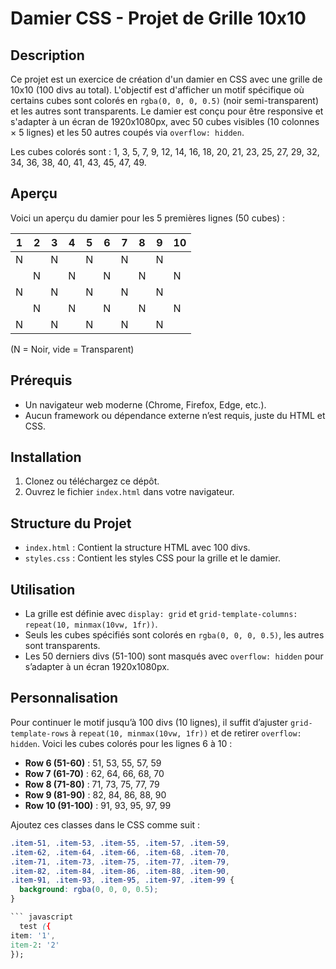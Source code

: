 # Damier CSS - Projet de Grille 10x10

## Description
Ce projet est un exercice de création d'un damier en CSS avec une grille de 10x10 (100 divs au total). L'objectif est d'afficher un motif spécifique où certains cubes sont colorés en `rgba(0, 0, 0, 0.5)` (noir semi-transparent) et les autres sont transparents. Le damier est conçu pour être responsive et s'adapter à un écran de 1920x1080px, avec 50 cubes visibles (10 colonnes × 5 lignes) et les 50 autres coupés via `overflow: hidden`.

Les cubes colorés sont : 1, 3, 5, 7, 9, 12, 14, 16, 18, 20, 21, 23, 25, 27, 29, 32, 34, 36, 38, 40, 41, 43, 45, 47, 49.

## Aperçu
Voici un aperçu du damier pour les 5 premières lignes (50 cubes) :

| 1  | 2  | 3  | 4  | 5  | 6  | 7  | 8  | 9  | 10 |
|----|----|----|----|----|----|----|----|----|----|
| N  |    | N  |    | N  |    | N  |    | N  |    |
|    | N  |    | N  |    | N  |    | N  |    | N  |
| N  |    | N  |    | N  |    | N  |    | N  |    |
|    | N  |    | N  |    | N  |    | N  |    | N  |
| N  |    | N  |    | N  |    | N  |    | N  |    |

(N = Noir, vide = Transparent)

## Prérequis
- Un navigateur web moderne (Chrome, Firefox, Edge, etc.).
- Aucun framework ou dépendance externe n’est requis, juste du HTML et CSS.

## Installation
1. Clonez ou téléchargez ce dépôt.
2. Ouvrez le fichier `index.html` dans votre navigateur.

## Structure du Projet
- `index.html` : Contient la structure HTML avec 100 divs.
- `styles.css` : Contient les styles CSS pour la grille et le damier.

## Utilisation
- La grille est définie avec `display: grid` et `grid-template-columns: repeat(10, minmax(10vw, 1fr))`.
- Seuls les cubes spécifiés sont colorés en `rgba(0, 0, 0, 0.5)`, les autres sont transparents.
- Les 50 derniers divs (51-100) sont masqués avec `overflow: hidden` pour s’adapter à un écran 1920x1080px.

## Personnalisation
Pour continuer le motif jusqu’à 100 divs (10 lignes), il suffit d’ajuster `grid-template-rows` à `repeat(10, minmax(10vw, 1fr))` et de retirer `overflow: hidden`. Voici les cubes colorés pour les lignes 6 à 10 :

- **Row 6 (51-60)** : 51, 53, 55, 57, 59
- **Row 7 (61-70)** : 62, 64, 66, 68, 70
- **Row 8 (71-80)** : 71, 73, 75, 77, 79
- **Row 9 (81-90)** : 82, 84, 86, 88, 90
- **Row 10 (91-100)** : 91, 93, 95, 97, 99

Ajoutez ces classes dans le CSS comme suit :

```css
.item-51, .item-53, .item-55, .item-57, .item-59,
.item-62, .item-64, .item-66, .item-68, .item-70,
.item-71, .item-73, .item-75, .item-77, .item-79,
.item-82, .item-84, .item-86, .item-88, .item-90,
.item-91, .item-93, .item-95, .item-97, .item-99 {
  background: rgba(0, 0, 0, 0.5);
}

``` javascript
  test ({
item: '1',
item-2: '2'
});
```
